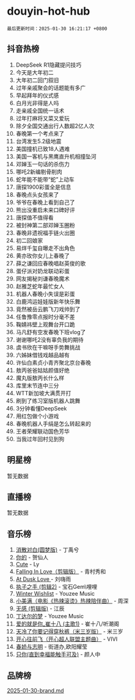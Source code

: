 # douyin-hot-hub

`最后更新时间：2025-01-30 16:21:17 +0800`

## 抖音热榜

1. DeepSeek R1隐藏提问技巧
1. 今天是大年初二
1. 大年初二回门叙旧
1. 过年亲戚聚会的话题能有多广
1. 早起拜年的仪式感
1. 白月光非得是人吗
1. 走亲戚全国统一话术
1. 过年打麻将又菜又爱玩
1. 除夕全国交通出行人数超2亿人次
1. 春晚第一个考点来了
1. 台湾发生5.2级地震
1. 美国撞机已致18人遇难
1. 美国一客机与黑鹰直升机相撞坠河
1. 邓婵玉一句话的杀伤力
1. 哪吒2新编剔骨削肉
1. 蛇年能不能带“蛇”上动车
1. 唐探1900彩蛋全是信息
1. 春晚点头女孩来了
1. 爷爷在春晚上看到自己了
1. 熊出没重启未来口碑好评
1. 唐探值不值得看
1. 被封神第二部邓婵玉圈粉
1. 春晚非遗祝福手链火出圈
1. 初二回娘家
1. 易烊千玺自曝走不出角色
1. 黄亦玫你女儿上春晚了
1. 薛之谦回应春晚唱赵英俊的歌
1. 蛋仔派对奶龙联动彩蛋
1. 网友揭秘刘谦春晚魔术
1. 赵雅芝蛇年最忙女人
1. 机器人春晚小失误是彩蛋
1. 白鹿鸿运娃娃版新年快乐舞
1. 竟然被岳云鹏飞刀戏帅到了
1. 任鲁豫零点报时分毫不差
1. 鞠婧祎壁上观舞台开口跪
1. 马凡舒有空发春晚下班vlog了
1. 谢谢哪吒2没有辜负我的期待
1. 虞书欣在干嘛呀手势舞挑战
1. 六姊妹借钱戏越品越有
1. 许仙白素贞小青齐聚北京台春晚
1. 敖丙爸爸姑姑颜值好绝
1. 魔丸版敖丙长什么样
1. 库里末节连中三分
1. WTT新加坡大满贯开打
1. 刷到了练习室版机器人跳舞
1. 3分钟看懂DeepSeek
1. 用红包做个小游戏
1. 春晚机器人手绢是怎么转起来的
1. 王者荣耀联动国色芳华
1. 当我过年回村见到狗

## 明星榜

暂无数据

## 直播榜

暂无数据

## 音乐榜

1. [消散对白(圆梦版)](https://sf5-hl-cdn-tos.douyinstatic.com/obj/tos-cn-ve-2774/og4jB5I5IizzoZVAAAzWgBMAsMDWoArfwBOiFs) - 丁禹兮
1. [你的](https://sf5-hl-cdn-tos.douyinstatic.com/obj/tos-cn-ve-2774/oYuIeKf42jB7sEV6B2upMdpYAgfrQWj0FeRegh) - 贺仙人
1. [Cute](https://sf5-hl-cdn-tos.douyinstatic.com/obj/tos-cn-ve-2774/o4IbIzHWKAAB4wsS5qMBRiiAlEBGTpQRNfFvuo) - Ly
1. [Falling In Love（剪辑版）](https://sf5-hl-cdn-tos.douyinstatic.com/obj/tos-cn-ve-2774/o8ajpA8zzgBPahbBIO8AcKGBLJezFCRd1wfP9f) - 青村秀和
1. [ At Dusk  Love ](https://sf5-hl-cdn-tos.douyinstatic.com/obj/tos-cn-ve-2774/o8CrpCf5CaYgI4ZrtQgMQAFEfuGqNnRSDQAPBc) - 刘嗨雨
1. [执子之手 (剪辑2)](https://sf5-hl-cdn-tos.douyinstatic.com/obj/tos-cn-ve-2774/oUoZLQjCc31XzqsBnBQUNgeKtYPBcgbFDwtfcu) - 宝石Gem\哩哩
1. [Winter Wishlist](https://sf5-hl-cdn-tos.douyinstatic.com/obj/tos-cn-ve-2774/oIIgUOeamCFCVAzxN6MFRLIBlLGpUqQxeeHrLE) - Youzee Music
1. [小美满（电影《热辣滚烫》热辣陪伴曲）](https://sf5-hl-cdn-tos.douyinstatic.com/obj/tos-cn-ve-2774/o0GAn2lSgfZIDUgtevCGDQYnFg4CwnrBaxbTZL) - 周深
1. [无感 (剪辑版)](https://sf5-hl-cdn-tos.douyinstatic.com/obj/tos-cn-ve-2774/o0eIsUzJBDlQaQFC5OFlgbMEZC1TFYBftOBn6p) - 江辰
1. [丁达尔的梦](https://sf5-hl-cdn-tos.douyinstatic.com/obj/tos-cn-ve-2774/oMU3WirUZBVQkAC9ccG5P2IQirziZM2RTInUY) - Youzee Music
1. [爱的就是你_崔十八 (主歌1)](https://sf5-hl-cdn-tos.douyinstatic.com/obj/tos-cn-ve-2774/oI5BO5DhFZ6UTcNCnZaOCBLtZ7WIMQGfgnXf5E) - 崔十八/听潮阁
1. [天冷了你要记得穿秋裤（米三岁版）](https://sf5-hl-cdn-tos.douyinstatic.com/obj/tos-cn-ve-2774/oQlIwVIDWiZ6BQilAorS7MA0AgCkQDvcZAdm1) - 米三岁
1. [开心往前飞（开心超人联盟主题曲）](https://sf5-hl-cdn-tos.douyinstatic.com/obj/tos-cn-ve-2774/9d8fb7c82cf1421fb93a9fe925275e0a) - VIVI
1. [春娇与志明](https://sf5-hl-cdn-tos.douyinstatic.com/obj/tos-cn-ve-2774/e530d8fceb7044b39707d7f9ff54add1) - 街道办,欧阳耀莹
1. [只你(直到幸福能触手可及)](https://sf5-hl-cdn-tos.douyinstatic.com/obj/tos-cn-ve-2774/o0lBkRDzFTeaVSUz3ZZSCBVtZ5DIMQGfgmEAuE) - 颜人中

## 品牌榜

[2025-01-30-brand.md](2025-01-30-brand.md)
